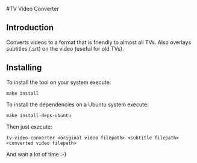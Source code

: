 #TV Video Converter

## Introduction

Converts videos to a format that is friendly to almost all TVs. Also overlays subtitles (.srt) on the video (useful for old TVs).

## Installing

To install the tool on your system execute:

    make install

To install the dependencies on a Ubuntu system execute:

    make install-deps-ubuntu

Then just execute:

    tv-video-converter <original video filepath> <subtitle filepath> <converted video filepath>

And wait a lot of time :-)
